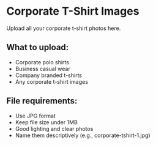 # Corporate T-Shirt Images

Upload all your corporate t-shirt photos here.

## What to upload:
- Corporate polo shirts
- Business casual wear
- Company branded t-shirts
- Any corporate t-shirt images

## File requirements:
- Use JPG format
- Keep file size under 1MB
- Good lighting and clear photos
- Name them descriptively (e.g., corporate-tshirt-1.jpg)
